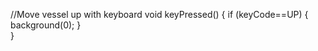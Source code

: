 
//Move vessel up with keyboard
void keyPressed() {
  if (keyCode==UP) {
    background(0);
  }  
}
